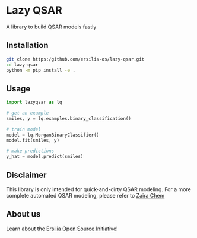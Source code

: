 # Lazy QSAR

A library to build QSAR models fastly

## Installation

```bash
git clone https:/github.com/ersilia-os/lazy-qsar.git
cd lazy-qsar
python -m pip install -e .
```

## Usage

```python
import lazyqsar as lq

# get an example
smiles, y = lq.examples.binary_classification()

# train model
model = lq.MorganBinaryClassifier()
model.fit(smiles, y)

# make predictions
y_hat = model.predict(smiles)
```

## Disclaimer

This library is only intended for quick-and-dirty QSAR modeling.
For a more complete automated QSAR modeling, please refer to [Zaira Chem](https://github.com/ersilia-os/zaira-chem)

## About us

Learn about the [Ersilia Open Source Initiative](https://ersilia.io)!
